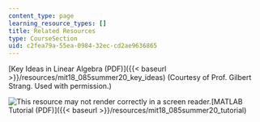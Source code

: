 ```yaml
---
content_type: page
learning_resource_types: []
title: Related Resources
type: CourseSection
uid: c2fea79a-55ea-0984-32ec-cd2ae9636865
---
```


[Key Ideas in Linear Algebra (PDF)]({{< baseurl >}}/resources/mit18_085summer20_key_ideas) (Courtesy of Prof. Gilbert Strang. Used with permission.)

![This resource may not render correctly in a screen reader.](/images/inacessible.gif)[MATLAB Tutorial (PDF)]({{< baseurl >}}/resources/mit18_085summer20_tutorial)
